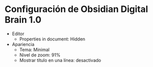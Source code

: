# Configuración de Obsidian Digital Brain 1.0

- Editor
	- Properties in document: Hidden
- Apariencia
	- Tema: Minimal
	- Nivel de zoom: 91%
	- Mostrar título en una línea: desactivado